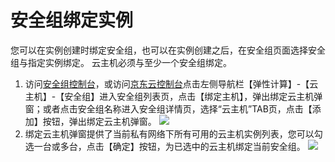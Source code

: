 # 安全组绑定实例
您可以在实例创建时绑定安全组，也可以在实例创建之后，在安全组页面选择安全组与指定实例绑定。
云主机必须与至少一个安全组绑定。

1. 访问[安全组控制台][1]，或访问[京东云控制台][2]点击左侧导航栏【弹性计算】-【云主机】-【安全组】进入安全组列表页，点击【绑定主机】，弹出绑定云主机弹窗；或者点击安全组名称进入安全组详情页，选择“云主机”TAB页，点击【添加】按钮，弹出绑定云主机弹窗。
![](../../../../image/vm/Operation-Guide-SG-bind1.png)
2. 绑定云主机弹窗提供了当前私有网络下所有可用的云主机实例列表，您可以勾选一台或多台，点击【确定】按钮，为已选中的云主机绑定当前安全组。
![](../../../../image/vm/Operation-Guide-SG-bind2.png)


  [1]: ./images/Operation-Guide-SG-bind1.png "Operation-Guide-SG-bind1.png"
  [2]: ./images/Operation-Guide-SG-bind1.png "Operation-Guide-SG-bind1.png"
  [3]: ./images/Operation-Guide-SG-bind2.png "Operation-Guide-SG-bind2.png"